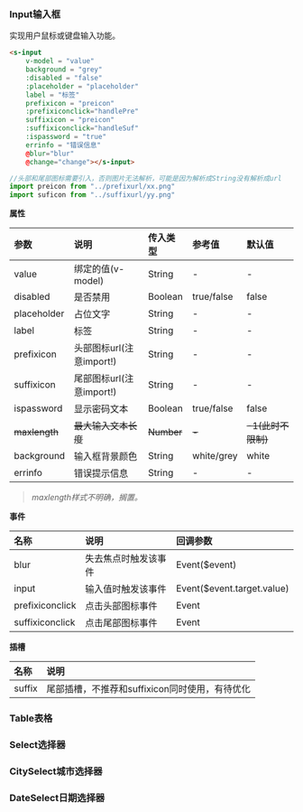 ### Input输入框 ###
实现用户鼠标或键盘输入功能。  

```html
<s-input
    v-model = "value"
    background = "grey"
    :disabled = "false"
    :placeholder = "placeholder"
    label = "标签"
    prefixicon = "preicon"
    :prefixiconclick="handlePre"
    suffixicon = "preicon"
    :suffixiconclick="handleSuf"
    :ispassword = "true"
    errinfo = "错误信息"
    @blur="blur"
    @change="change"></s-input>
```  

```javascript
//头部和尾部图标需要引入，否则图片无法解析，可能是因为解析成String没有解析成url
import preicon from "../prefixurl/xx.png"       
import suficon from "../suffixurl/yy.png"
```

**属性**  


|  参数   | 说明  | 传入类型 | 参考值 | 默认值 |
|:----|:----|:---- |:----|:----|
| value  | 绑定的值(v-model) | String | - | - |
| disabled | 是否禁用 | Boolean | true/false | false |
| placeholder  | 占位文字 | String | - | - |
| label | 标签 | String | - | - |
| prefixicon | 头部图标url(注意import!) | String | - | - |  
| suffixicon | 尾部图标url(注意import!) |  String | - | - |
| ispassword | 显示密码文本 |  Boolean | true/false| false |
| ~~maxlength~~ | ~~最大输入文本长度~~ | ~~Number~~ | ~~-~~ | ~~-1(此时不限制)~~ |
| background | 输入框背景颜色 | String | white/grey | white |
| errinfo | 错误提示信息 | String | - | - |

>_maxlength样式不明确，搁置。_

**事件**  

| 名称 | 说明 | 回调参数 |
|:----|:----|:----|
| blur | 失去焦点时触发该事件 | Event($event) |
| input | 输入值时触发该事件 | Event($event.target.value) |
| prefixiconclick | 点击头部图标事件 | Event |
| suffixiconclick | 点击尾部图标事件 | Event |

**插槽**  

| 名称 | 说明 |
|:----|:----|
| suffix | 尾部插槽，不推荐和suffixicon同时使用，有待优化 | 


### Table表格 ###


### Select选择器 ###


### CitySelect城市选择器 ###


### DateSelect日期选择器 ###